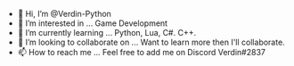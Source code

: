 - 👋 Hi, I’m @Verdin-Python
- 👀 I’m interested in ... Game Development
- 🌱 I’m currently learning ... Python, Lua, C#. C++.
- 💞️ I’m looking to collaborate on ... Want to learn more then I'll collaborate.
- 📫 How to reach me ... Feel free to add me on Discord Verdin#2837

<!---
Verdin-Python/Verdin-Python is a ✨ special ✨ repository because its `README.md` (this file) appears on your GitHub profile.
You can click the Preview link to take a look at your changes.
--->
